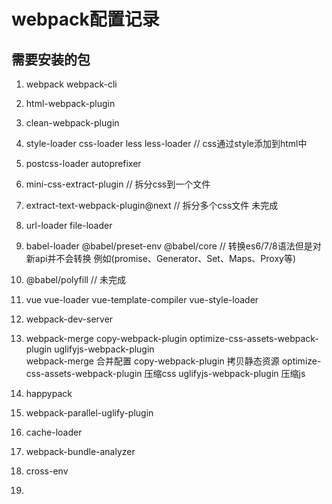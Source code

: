 # webpack配置记录

## 需要安装的包
1. webpack webpack-cli
2. html-webpack-plugin
3. clean-webpack-plugin
4. style-loader css-loader less less-loader // css通过style添加到html中
5. postcss-loader autoprefixer
6. mini-css-extract-plugin  // 拆分css到一个文件
7. extract-text-webpack-plugin@next // 拆分多个css文件  未完成
8. url-loader file-loader 
9. babel-loader @babel/preset-env @babel/core  // 转换es6/7/8语法但是对新api并不会转换 例如(promise、Generator、Set、Maps、Proxy等)
10. @babel/polyfill  // 未完成
11. vue vue-loader vue-template-compiler vue-style-loader
12. webpack-dev-server
13.  webpack-merge copy-webpack-plugin optimize-css-assets-webpack-plugin uglifyjs-webpack-plugin  
  webpack-merge 合并配置
  copy-webpack-plugin 拷贝静态资源
  optimize-css-assets-webpack-plugin 压缩css
  uglifyjs-webpack-plugin 压缩js
  
14. happypack
15. webpack-parallel-uglify-plugin
16. cache-loader
17. webpack-bundle-analyzer
18. cross-env
19. 